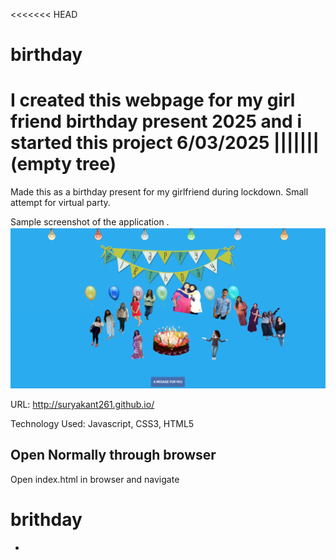 <<<<<<< HEAD

# birthday

I created this webpage for my girl friend birthday present 2025 and i started this project 6/03/2025
||||||| (empty tree)
=======
Made this as a birthday present for my girlfriend during lockdown. Small attempt for virtual party.

Sample screenshot of the application .
![GitHub Logo](/images/screenshots/sample.jpg)

URL: http://suryakant261.github.io/

Technology Used: Javascript, CSS3, HTML5

## Open Normally through browser

Open index.html in browser and navigate

# brithday

-
